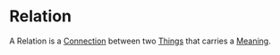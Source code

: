 # Relation

A Relation is a [Connection](60006.md) between two [Things](60003.md) that carries a [Meaning](60002.md).
